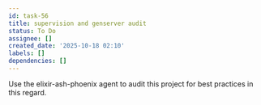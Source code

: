 ```yaml
---
id: task-56
title: supervision and genserver audit
status: To Do
assignee: []
created_date: '2025-10-18 02:10'
labels: []
dependencies: []
---
```


Use the elixir-ash-phoenix agent to audit this project for best practices in this regard.

